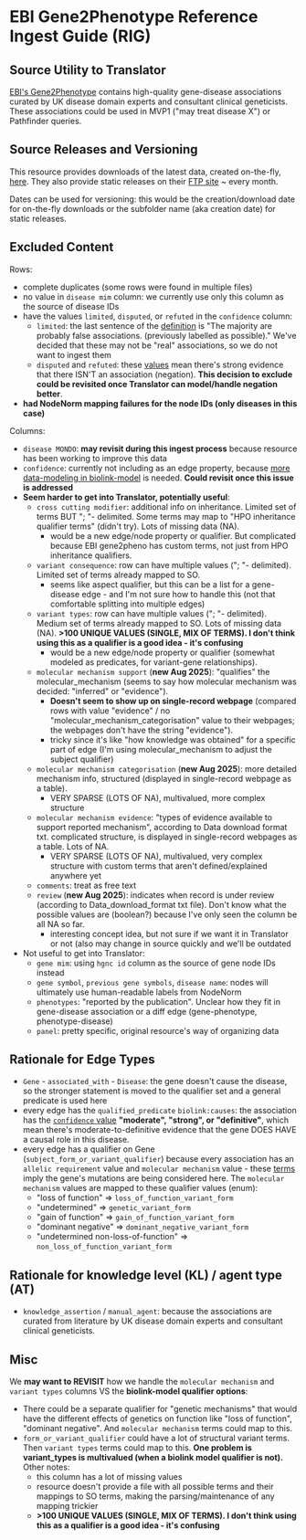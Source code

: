 # EBI Gene2Phenotype Reference Ingest Guide (RIG)

## Source Utility to Translator

[EBI's Gene2Phenotype](https://www.ebi.ac.uk/gene2phenotype/) contains high-quality gene-disease associations 
curated by UK disease domain experts and consultant clinical geneticists. 
These associations could be used in MVP1 ("may treat disease X") or Pathfinder queries. 

## Source Releases and Versioning

This resource provides downloads of the latest data, created on-the-fly, [here](https://www.ebi.ac.uk/gene2phenotype/download).
They also provide static releases on their [FTP site](https://ftp.ebi.ac.uk/pub/databases/gene2phenotype/G2P_data_downloads/) ~ every month. 

Dates can be used for versioning: this would be the creation/download date for on-the-fly downloads or the subfolder name (aka creation date) for static releases.

## Excluded Content 

Rows:
- complete duplicates (some rows were found in multiple files)
- no value in `disease mim` column: we currently use only this column as the source of disease IDs
- have the values `limited`, `disputed`, or `refuted` in the `confidence` column:
  - `limited`: the last sentence of the [definition](https://www.ebi.ac.uk/gene2phenotype/about/terminology#g2p-confidence-section) is "The majority are probably false associations. (previously labelled as possible)." We've decided that these may not be "real" associations, so we do not want to ingest them
  - `disputed` and `refuted`: these [values](https://www.ebi.ac.uk/gene2phenotype/about/terminology#g2p-confidence-section) mean there's strong evidence that there ISN'T an association (negation). **This decision to exclude could be revisited once Translator can model/handle negation better**.   
- **had NodeNorm mapping failures for the node IDs (only diseases in this case)**

Columns:
- `disease MONDO`: **may revisit during this ingest process** because resource has been working to improve this data
- `confidence`: currently not including as an edge property, because [more data-modeling in biolink-model](https://github.com/biolink/biolink-model/issues/1583) is needed. **Could revisit once this issue is addressed**
- **Seem harder to get into Translator, potentially useful**: 
  - `cross cutting modifier`: additional info on inheritance. Limited set of terms BUT "; "- delimited. Some terms may map to "HPO inheritance qualifier terms" (didn't try). Lots of missing data (NA). 
    - would be a new edge/node property or qualifier. But complicated because EBI gene2pheno has custom terms, not just from HPO inheritance qualifiers. 
  - `variant consequence`: row can have multiple values ("; "- delimited). Limited set of terms already mapped to SO.
    - seems like aspect qualifier, but this can be a list for a gene-disease edge - and I'm not sure how to handle this (not that comfortable splitting into multiple edges)
  - `variant types`: row can have multiple values ("; "- delimited). Medium set of terms already mapped to SO. Lots of missing data (NA). **>100 UNIQUE VALUES (SINGLE, MIX OF TERMS). I don't think using this as a qualifier is a good idea - it's confusing**
    - would be a new edge/node property or qualifier (somewhat modeled as predicates, for variant-gene relationships).
  - `molecular mechanism support` (**new Aug 2025**): "qualifies" the molecular_mechanism (seems to say how molecular mechanism was decided: "inferred" or "evidence"). 
    - **Doesn't seem to show up on single-record webpage** (compared rows with value "evidence" / no "molecular_mechanism_categorisation" value to their webpages; the webpages don't have the string "evidence").
    - tricky since it's like "how knowledge was obtained" for a specific part of edge (I'm using molecular_mechanism to adjust the subject qualifier) 
  - `molecular mechanism categorisation` (**new Aug 2025**): more detailed mechanism info, structured (displayed in single-record webpage as a table). 
    - VERY SPARSE (LOTS OF NA), multivalued, more complex structure
  - `molecular mechanism evidence`: "types of evidence available to support reported mechanism", according to Data download format txt. complicated structure, is displayed in single-record webpages as a table. Lots of NA. 
    - VERY SPARSE (LOTS OF NA), multivalued, very complex structure with custom terms that aren't defined/explained anywhere yet
  - `comments`: treat as free text
  - `review` (**new Aug 2025**): indicates when record is under review (according to Data_download_format txt file). Don't know what the possible values are (boolean?) because I've only seen the column be all NA so far.
    - interesting concept idea, but not sure if we want it in Translator or not (also may change in source quickly and we'll be outdated
- Not useful to get into Translator:
  - `gene mim`: using `hgnc id` column as the source of gene node IDs instead
  - `gene symbol`, `previous gene symbols`, `disease name`: nodes will ultimately use human-readable labels from NodeNorm
  - `phenotypes`: "reported by the publication". Unclear how they fit in gene-disease association or a diff edge (gene-phenotype, phenotype-disease)
  - `panel`: pretty specific, original resource's way of organizing data

## Rationale for Edge Types

- `Gene` - `associated_with` - `Disease`: the gene doesn't cause the disease, so the stronger statement is moved to the qualifier set and a general predicate is used here
- every edge has the `qualified_predicate` `biolink:causes`: the association has the [`confidence` value](https://www.ebi.ac.uk/gene2phenotype/about/terminology#g2p-confidence-section) **"moderate", "strong", or "definitive"**, which mean there's moderate-to-definitive evidence that the gene DOES HAVE a causal role in this disease.  
- every edge has a qualifier on Gene (`subject_form_or_variant_qualifier`) because every association has an `allelic requirement` value and `molecular mechanism` value - these [terms](https://www.ebi.ac.uk/gene2phenotype/about/terminology) imply the gene's mutations are being considered here. The `molecular mechanism` values are mapped to these qualifier values (enum):
  - "loss of function" => `loss_of_function_variant_form`
  - "undetermined" => `genetic_variant_form`
  - "gain of function" => `gain_of_function_variant_form`
  - "dominant negative" => `dominant_negative_variant_form`
  - "undetermined non-loss-of-function" => `non_loss_of_function_variant_form`

## Rationale for knowledge level (KL) / agent type (AT)

- `knowledge_assertion` / `manual_agent`: because the associations are curated from literature by UK disease domain experts and consultant clinical geneticists. 

## Misc

We **may want to REVISIT** how we handle the `molecular mechanism` and `variant types` columns VS the **biolink-model qualifier options**:
- There could be a separate qualifier for "genetic mechanisms" that would have the different effects of genetics on function like "loss of function", "dominant negative". And `molecular mechanism` terms could map to this.
- `form_or_variant_qualifier` could have a lot of structural variant terms. Then `variant types` terms could map to this. **One problem is variant_types is multivalued (when a biolink model qualifier is not).** Other notes: 
  - this column has a lot of missing values
  - resource doesn't provide a file with all possible terms and their mappings to SO terms, making the parsing/maintenance of any mapping trickier
  - **>100 UNIQUE VALUES (SINGLE, MIX OF TERMS). I don't think using this as a qualifier is a good idea - it's confusing**